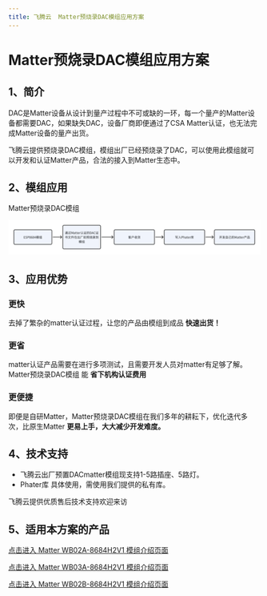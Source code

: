 ```yaml
---
title: 飞腾云  Matter预烧录DAC模组应用方案
---
```


#  Matter预烧录DAC模组应用方案

## 1、简介

DAC是Matter设备从设计到量产过程中不可或缺的一环，每一个量产的Matter设备都需要DAC，如果缺失DAC，设备厂商即便通过了CSA Matter认证，也无法完成Matter设备的量产出货。

飞腾云提供预烧录DAC模组，模组出厂已经预烧录了DAC，可以使用此模组就可以开发和认证Matter产品，合法的接入到Matter生态中。

## 2、模组应用

 Matter预烧录DAC模组 

![](/assets/images/matter/Matter-dac.png)


## 3、应用优势


### **更快**
去掉了繁杂的matter认证过程，让您的产品由模组到成品 **快速出货！** 

### **更省**
matter认证产品需要在进行多项测试，且需要开发人员对matter有足够了解。 Matter预烧录DAC模组 能 **省下机构认证费用** 

### **更便捷**
即便是自研Matter，Matter预烧录DAC模组在我们多年的耕耘下，优化迭代多次，比原生Matter **更易上手，大大减少开发难度。**


## 4、技术支持
- 飞腾云出厂预置DACmatter模组现支持1-5路插座、5路灯。
- Phater库  具体使用，需使用我们提供的私有库。


飞腾云提供优质售后技术支持欢迎来访

## 5、适用本方案的产品

<!-- [点击进入 Matter 模组介绍页面](../../products/matter/socket1_5.md)  -->

[点击进入 Matter WB02A-8684H2V1 模组介绍页面](../../products/matter/socket1_5.md)

[点击进入 Matter WB03A-8684H2V1 模组介绍页面](../../products/matter/WB03A-8684H2V1.md)

[点击进入 Matter WB02B-8684H2V1 模组介绍页面](../../products/matter/WB02B-8684H2V1.md)